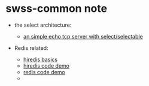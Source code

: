# swss-common note

* the select architecture:
    * [an simple echo tcp server with select/selectable](https://github.com/lolyu/aoi/blob/master/sonic/sonic-swss-common/tcp_echo_server_with_selectable.cpp)

* Redis related:
    * [hiredis basics](https://github.com/lolyu/aoi/blob/master/sonic/sonic-swss-common/hi_hiredis.md)
    * [hiredis code demo](https://github.com/lolyu/aoi/blob/master/redis/hiredis/redis_basics.cpp)
    * [redis code demo](https://github.com/lolyu/aoi/blob/master/sonic/sonic-swss-common/format_redis_command.cpp)
    * 
